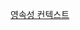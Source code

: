 [영속성 컨텍스트](https://github.com/yesjjin99/my-lab/blob/main/hello-jpa1/docs/%EC%98%81%EC%86%8D%EC%84%B1%20%EC%BB%A8%ED%85%8D%EC%8A%A4%ED%8A%B8.md)
